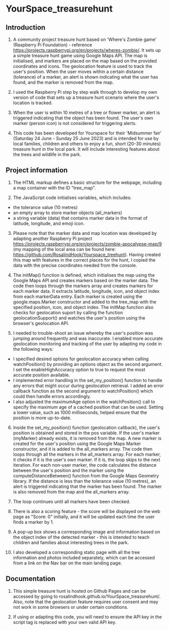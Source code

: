 # YourSpace_treasurehunt

## Introduction
1. A community project treasure hunt based on 'Where's Zombie game' (Raspberry Pi Foundation) - reference https://projects.raspberrypi.org/en/projects/wheres-zombie/. It sets up a simple treasure hunt game using Google Maps API. The map is initialised, and markers are placed on the map based on the provided coordinates and icons. The geolocation feature is used to track the user's position. When the user moves within a certain distance (tolerance) of a marker, an alert is shown indicating what the user has found, and the marker is removed from the map.

2. I used the Raspberry Pi step by step walk through to develop my own version of code that sets up a treasure hunt scenario where the user's location is tracked.
  
4. When the user is within 10 metres of a tree or flower marker, an alert is triggered indicating that the object has been found. The user's own marker (person icon) is not considered for triggering alerts.

5. This code has been developed for Yourspace for their 'Midsummer fair' (Saturday 24 June - Sunday 25 June 2023) and is intended for use by local families, children and others to enjoy a fun, short (20-30 minutes) treasure hunt in the local park. It will include interesting features about the trees and wildlife in the park.

## Project information
1. The HTML markup defines a basic structure for the webpage, including a map container with the ID "tree_map".

2. The JavaScript code initialises variables, which includes:

* the tolerance value (10 metres)
* an empty array to store marker objects (all_markers)
* a string variable (data) that contains marker data in the format of latitude, longitude, and emoji icon.

3. Please note that the marker data and map location was developed by adapting another Raspberry Pi project https://projects.raspberrypi.org/en/projects/zombie-apocalypse-map/9 (my mapping of the local area can be found here: https://github.com/RosalindHook/Yourspace_treehunt). Having created this map with features in the correct places for the hunt, I copied the data with the precise coordinates needed from the console.
  
4. The initMap() function is defined, which initialises the map using the Google Maps API and creates markers based on the marker data. The code then loops through the markers array and creates markers for each marker data. It extracts latitude, longitude, icon, and object index from each markerData entry. Each marker is created using the google.maps.Marker constructor and added to the tree_map with the specified position, icon, and object index. The initMap function also checks for geolocation suport by calling the function geolocationSupport() and watches the user's position using the browser's geolocation API.
  
5. I needed to trouble-shoot an issue whereby the user's position was jumping around frequently and was inaccurate. I enabled more accurate geolocation monitoring and tracking of the user by adapting my code in the following ways:

* I specified desired options for geolocation accuracy when calling watchPosition() by providing an options object as the second argument. I set the enableHighAccuracy option to true to request the most accurate position available.
* I implemented error handling in the set_my_position() function to handle any errors that might occur during geolocation retrieval. I added an error callback function as the second argument to watchPosition() which could then handle errors accordingly.
* I also adjusted the maximumAge option in the watchPosition() call to specify the maximum age of a cached position that can be used. Setting a lower value, such as 1000 milliseconds, helped ensure that the position is more up-to-date.
   
6. Inside the set_my_position() function (geolocation callback), the user's position is obtained and stored in the pos variable. If the user's marker (myMarker) already exists, it is removed from the map. A new marker is created for the user's position using the Google Maps Marker constructor, and it is added to the all_markers array. The code then loops through all the markers in the all_markers array. For each marker, it checks if it is the user's own marker. If it is, the loop skips to the next iteration. For each non-user marker, the code calculates the distance between the user's position and the marker using the computeDistanceBetween() function from the Google Maps Geometry library. If the distance is less than the tolerance value (10 metres), an alert is triggered indicating that the marker has been found. The marker is also removed from the map and the all_markers array.
   
7. The loop continues until all markers have been checked.
  
8. There is also a scoring feature - the score will be displayed on the web page as "Score: 0" initially, and it will be updated each time the user finds a marker by 1.
   
9. A pop-up box shows a corresponding image and information based on the object index of the detected marker - this is intended to teach children and families about interesting trees in the park.

10. I also developed a corresponding static page with all the tree information and photos included separately, which can be accessed from a link on the Nav bar on the main landing page.

## Documentation

1. This simple treasure hunt is hosted on Github Pages and can be accessed by going to rosalindhook.github.io/YourSpace_treasurehunt/. Also, note that the geolocation feature requires user consent and may not work in some browsers or under certain conditions.

2. If using or adapting this code, you will need to ensure the API key in the script tag is replaced with your own valid API key. 
